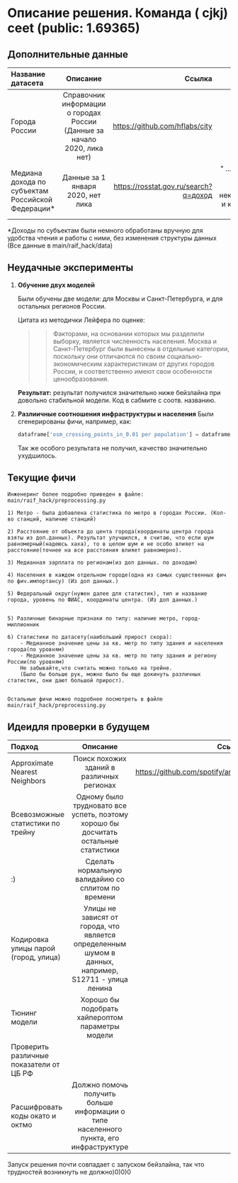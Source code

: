 # Описание решения. Команда ( cjkj) ceet (public: 1.69365)
## Дополнительные данные 


| **Название датасета**  | **Описание**  | **Ссылка** |**Лицензия**|
|:------------- |:---------------:| -------------:| -----------:
| Города России | Справочник информации о городах России (Данные за начало 2020, лика нет) |  https://github.com/hflabs/city   |  Creative Commons Attribution-ShareAlike 4.0 International License          
| Медиана дохода по субъектам Российской Федерации*   | Данные за 1 января 2020, нет лика          |         https://rosstat.gov.ru/search?q=доход   | " ...использовать открытые данные в некоммерческих и коммерческих целях..."

*Доходы по субъектам были немного обработаны вручную для удобства чтения и работы с ними, без изменения структуры данных
(Все данные в main/raif_hack/data)

## Неудачные эксперименты

1) **Обучение двух моделей**

    Были обучены две модели: для Москвы и Санкт-Петербурга, и для остальных регионов России.

    Цитата из методички Лейфера по оценке:
    >>Факторами, на основании которых мы разделили выборку, является численность населения. Москва и Санкт-Петербург были вынесены в отдельные категории, поскольку они отличаются по своим социально- экономическим характеристикам от других городов России, и соответственно имеют свои особенности ценообразования. 

    **Результат:** результат получился значительно ниже бейзлайна при довольно стабильной модели. Код в сабмите с соотв. названию.
2) **Разлиичные соотношения инфраструктуры и населения**
    Были сгенерированы фичи, например, как: 

    ```python
    dataframe['osm_crossing_points_in_0.01 per population'] = dataframe['osm_crossing_points_in_0.01'] / dataframe[f'reform_house_population_{radius}']
    ```

    Так же особого результата не получил, качество значительно ухудшилось. 





## Текущие фичи 
    Инженеринг более подробно приведен в файле: main/raif_hack/preprocessing.py

    1) Метро - была добавлена статистика по метро в городах России. (Кол-во станций, наличие станций)

    2) Расстояние от объекта до цента города(координаты центра города взяты из доп.данных). Результат улучшился, я считаю, что если шум равномерный(надеюсь хаха), то в целом шум и не особо влияет на расстояние(точнее на все расстояния влияет равномерно).

    3) Медианная зарплата по регионам(из доп данных. по доходам)

    4) Населения в каждом отдельном городе(одна из самых существенных фич по фич.импортансу) (Из доп данных.)

    5) Федеральный округ(нужен далее для статистик), тип и название города, уровень по ФИАС, координаты центра. (Из доп данных.)


    5) Различные бинарные признаки по типу: наличие метро, город-миллионник

    6) Статистики по датасету(наибольший прирост скора):
        - Медианное значение цены за кв. метр по типу здания и населения города(по уровням)
        - Медианное значение цены за кв. метр по типу здания и региону России(по уровням)
        Не забывайте,что считать можно только на трейне.
        (Было бы больше рук, можно было бы еще докинуть различных статистик, они дают большой прирост). 

    
    Остальные фичи можно подробнее посмотреть в файле main/raif_hack/preprocessing.py





## Идеидля проверки в будущем

| **Подход** | **Описание**  | **Ссылки** |
|:------------- |:---------------:| -------------:|
| Approximate Nearest Neighbors | Поиск похожих зданий в различных регионах |     https://github.com/spotify/annoy|
| Всевозможные статистики по трейну     | Одному было трудновато все успеть, поэтому хорошо бы досчитать остальные статистики        |         -  |
|:)| Сделать нормальную валидайию со сплитом по времени
| Кодировка улицы парой (город, улица) |  Улицы не зависят от города, что является определенным шумом в данных, например, S12711 - улица ленина
| Тюнинг модели| Хорошо бы подобрать хайпероптом параметры модели| 
| Проверить различные показатели от ЦБ РФ | 
| Расшифровать коды окато и октмо | Должно помочь получить больше информации о типе населенного пункта, его инфраструктуре



Запуск решения почти совпадает с запуском бейзлайна, так что трудностей возникнуть не должно)0)0)0